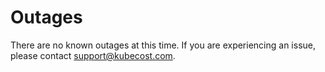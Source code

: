 # Outages
There are no known outages at this time. If you are experiencing an issue, please contact [support@kubecost.com](support@kubecost.com).

<!--- {"article":"8445296194711","section":"1500002777682","permissiongroup":"1500001277122"} --->